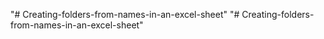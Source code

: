 "# Creating-folders-from-names-in-an-excel-sheet" 
"# Creating-folders-from-names-in-an-excel-sheet" 
